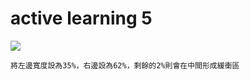 # active learning 5

![](https://i.imgur.com/TWEHJNV.png)

```
將左邊寬度設為35%，右邊設為62%，剩餘的2%則會在中間形成緩衝區
```
